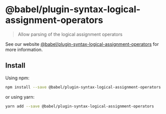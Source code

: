 # @babel/plugin-syntax-logical-assignment-operators

> Allow parsing of the logical assignment operators

See our website [@babel/plugin-syntax-logical-assignment-operators](https://new.babeljs.io/docs/en/next/babel-plugin-syntax-logical-assignment-operators.html) for more information.

## Install

Using npm:

```sh
npm install --save @babel/plugin-syntax-logical-assignment-operators
```

or using yarn:

```sh
yarn add --save @babel/plugin-syntax-logical-assignment-operators
```
